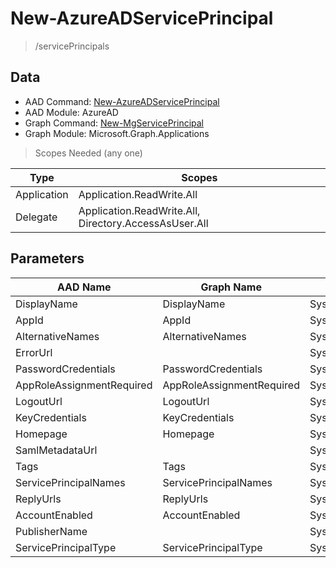 # New-AzureADServicePrincipal

> /servicePrincipals

## Data

+ AAD Command: [New-AzureADServicePrincipal](https://docs.microsoft.com/en-us/powershell/module/AzureAD/New-AzureADServicePrincipal)
+ AAD Module: AzureAD
+ Graph Command: [New-MgServicePrincipal](https://docs.microsoft.com/en-us/powershell/module/Microsoft.Graph.Applications/New-MgServicePrincipal)
+ Graph Module: Microsoft.Graph.Applications

> Scopes Needed (any one)

|Type|Scopes|
|---|---|
|Application|Application.ReadWrite.All|
|Delegate|Application.ReadWrite.All, Directory.AccessAsUser.All|

## Parameters

|AAD Name|Graph Name|AAD Type|Graph Type|Infos|
|---|---|---|---|---|
|DisplayName|DisplayName|System.String|System.String||
|AppId|AppId|System.String|System.String||
|AlternativeNames|AlternativeNames|System.Collections.Generic.List/System.String|System.String[]||
|ErrorUrl||System.String|||
|PasswordCredentials|PasswordCredentials|System.Collections.Generic.List/Microsoft.Open.AzureAD.Model.PasswordCredential|Microsoft.Graph.PowerShell.Models.IMicrosoftGraphPasswordCredential[]||
|AppRoleAssignmentRequired|AppRoleAssignmentRequired|System.Nullable/System.Boolean|System.Management.Automation.SwitchParameter||
|LogoutUrl|LogoutUrl|System.String|System.String||
|KeyCredentials|KeyCredentials|System.Collections.Generic.List/Microsoft.Open.AzureAD.Model.KeyCredential|Microsoft.Graph.PowerShell.Models.IMicrosoftGraphKeyCredential[]||
|Homepage|Homepage|System.String|System.String||
|SamlMetadataUrl||System.String|||
|Tags|Tags|System.Collections.Generic.List/System.String|System.String[]||
|ServicePrincipalNames|ServicePrincipalNames|System.Collections.Generic.List/System.String|System.String[]||
|ReplyUrls|ReplyUrls|System.Collections.Generic.List/System.String|System.String[]||
|AccountEnabled|AccountEnabled|System.String|System.Management.Automation.SwitchParameter||
|PublisherName||System.String|||
|ServicePrincipalType|ServicePrincipalType|System.String|System.String||

